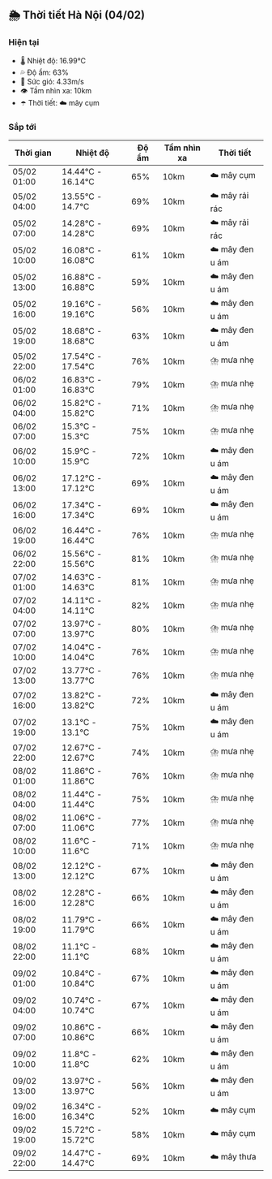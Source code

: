 ## 🌦️ Thời tiết Hà Nội (04/02)

### Hiện tại

- 🌡️ Nhiệt độ: 16.99℃
- 💦 Độ ẩm: 63%
- 💨 Sức gió: 4.33m/s
- 👁️ Tầm nhìn xa: 10km
- ☂️ Thời tiết: ☁️ mây cụm

### Sắp tới

| Thời gian | Nhiệt độ | Độ ẩm | Tầm nhìn xa | Thời tiết |
| --- | --- | --- | --- | --- |
| 05/02 01:00 | 14.44℃ - 16.14℃ | 65% | 10km | ☁️ mây cụm |
| 05/02 04:00 | 13.55℃ - 14.7℃ | 69% | 10km | ☁️ mây rải rác |
| 05/02 07:00 | 14.28℃ - 14.28℃ | 69% | 10km | ☁️ mây rải rác |
| 05/02 10:00 | 16.08℃ - 16.08℃ | 61% | 10km | ☁️ mây đen u ám |
| 05/02 13:00 | 16.88℃ - 16.88℃ | 59% | 10km | ☁️ mây đen u ám |
| 05/02 16:00 | 19.16℃ - 19.16℃ | 56% | 10km | ☁️ mây đen u ám |
| 05/02 19:00 | 18.68℃ - 18.68℃ | 63% | 10km | ☁️ mây đen u ám |
| 05/02 22:00 | 17.54℃ - 17.54℃ | 76% | 10km | ⛈️ mưa nhẹ |
| 06/02 01:00 | 16.83℃ - 16.83℃ | 79% | 10km | ⛈️ mưa nhẹ |
| 06/02 04:00 | 15.82℃ - 15.82℃ | 71% | 10km | ⛈️ mưa nhẹ |
| 06/02 07:00 | 15.3℃ - 15.3℃ | 75% | 10km | ⛈️ mưa nhẹ |
| 06/02 10:00 | 15.9℃ - 15.9℃ | 72% | 10km | ☁️ mây đen u ám |
| 06/02 13:00 | 17.12℃ - 17.12℃ | 69% | 10km | ☁️ mây đen u ám |
| 06/02 16:00 | 17.34℃ - 17.34℃ | 69% | 10km | ☁️ mây đen u ám |
| 06/02 19:00 | 16.44℃ - 16.44℃ | 76% | 10km | ⛈️ mưa nhẹ |
| 06/02 22:00 | 15.56℃ - 15.56℃ | 81% | 10km | ⛈️ mưa nhẹ |
| 07/02 01:00 | 14.63℃ - 14.63℃ | 81% | 10km | ⛈️ mưa nhẹ |
| 07/02 04:00 | 14.11℃ - 14.11℃ | 82% | 10km | ⛈️ mưa nhẹ |
| 07/02 07:00 | 13.97℃ - 13.97℃ | 80% | 10km | ⛈️ mưa nhẹ |
| 07/02 10:00 | 14.04℃ - 14.04℃ | 76% | 10km | ⛈️ mưa nhẹ |
| 07/02 13:00 | 13.77℃ - 13.77℃ | 76% | 10km | ⛈️ mưa nhẹ |
| 07/02 16:00 | 13.82℃ - 13.82℃ | 72% | 10km | ☁️ mây đen u ám |
| 07/02 19:00 | 13.1℃ - 13.1℃ | 75% | 10km | ☁️ mây đen u ám |
| 07/02 22:00 | 12.67℃ - 12.67℃ | 74% | 10km | ⛈️ mưa nhẹ |
| 08/02 01:00 | 11.86℃ - 11.86℃ | 76% | 10km | ⛈️ mưa nhẹ |
| 08/02 04:00 | 11.44℃ - 11.44℃ | 75% | 10km | ⛈️ mưa nhẹ |
| 08/02 07:00 | 11.06℃ - 11.06℃ | 77% | 10km | ⛈️ mưa nhẹ |
| 08/02 10:00 | 11.6℃ - 11.6℃ | 71% | 10km | ⛈️ mưa nhẹ |
| 08/02 13:00 | 12.12℃ - 12.12℃ | 67% | 10km | ☁️ mây đen u ám |
| 08/02 16:00 | 12.28℃ - 12.28℃ | 66% | 10km | ☁️ mây đen u ám |
| 08/02 19:00 | 11.79℃ - 11.79℃ | 66% | 10km | ☁️ mây đen u ám |
| 08/02 22:00 | 11.1℃ - 11.1℃ | 68% | 10km | ☁️ mây đen u ám |
| 09/02 01:00 | 10.84℃ - 10.84℃ | 67% | 10km | ☁️ mây đen u ám |
| 09/02 04:00 | 10.74℃ - 10.74℃ | 67% | 10km | ☁️ mây đen u ám |
| 09/02 07:00 | 10.86℃ - 10.86℃ | 66% | 10km | ☁️ mây đen u ám |
| 09/02 10:00 | 11.8℃ - 11.8℃ | 62% | 10km | ☁️ mây đen u ám |
| 09/02 13:00 | 13.97℃ - 13.97℃ | 56% | 10km | ☁️ mây đen u ám |
| 09/02 16:00 | 16.34℃ - 16.34℃ | 52% | 10km | ☁️ mây cụm |
| 09/02 19:00 | 15.72℃ - 15.72℃ | 58% | 10km | ☁️ mây cụm |
| 09/02 22:00 | 14.47℃ - 14.47℃ | 69% | 10km | ☁️ mây thưa |
